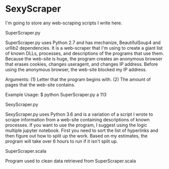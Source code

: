# SexyScraper
I'm going to store any web-scraping scripts I write here. 

SuperScraper.py

SuperScraper.py uses Python 2.7 and has mechanize, BeautifulSoup4 and urllib2 dependencies. It is a web-scraper that I'm using to create a giant list of known DLLs, processes, and descriptions of the programs that use them. Because the web-site is huge, the program creates an anonymous browser that erases cookies, changes useragent, and changes IP address. Before using the anonymous browser, the web-site blocked my IP address. 

Arguments: 
(1) Letter that the program begins with.
(2) The amount of pages that the web-site contains. 

Example Usage:
$ python SuperScraper.py a 113

SexyScraper.py

SexyScraper.py uses Python 3.6 and is a variation of a script I wrote to scrape information from a web-site containing descriptions of known processes. If you want to use the program, I suggest using the logic multiple jupyter notebook. First you need to sort the list of hyperlinks and then figure out how to split up the work. Based on my estimates, the program will take over 6 hours to run if it isn't split up.

SuperScraper.scala

Program used to clean data retrieved from SuperScraper.scala
